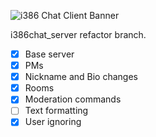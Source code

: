 ![i386 Chat Client Banner](https://github.com/i386chat/i386_chatclient/raw/master/final_banner.png)
  
i386chat_server refactor branch.  
  
- [x] Base server   
- [x] PMs  
- [x] Nickname and Bio changes  
- [x] Rooms  
- [x] Moderation commands  
- [ ] Text formatting  
- [x] User ignoring   
